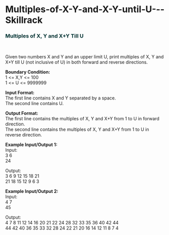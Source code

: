 # Multiples-of-X-Y-and-X-Y-until-U---Skillrack

<div class="ui raised segment big">
<h3 style="color:#003333">Multiples of X, Y and X+Y Till U</h3>
<br> <p>Given two numbers X and Y and an upper limit U, print multiples of X, Y and X+Y till U (not inclusive of U) in both forward and reverse directions.</p>

<p><strong>Boundary Condition:</strong><br>
1 &lt;= X,Y &lt;= 100<br>
1 &lt;= U &lt;= 9999999</p>

<p><strong>Input Format:</strong><br>
The first line contains X and Y separated by a space.<br>
The second line contains U.</p>

<p><strong>Output Format:</strong><br>
The first line contains the multiples of X, Y and X+Y from 1 to U in forward direction.<br>
The second line contains the multiples of X, Y and X+Y from 1 to U in reverse direction.</p>

<p><strong>Example Input/Output 1:</strong><br>
Input:<br>
3 6<br>
24</p>

<p>Output:<br>
3 6 9 12 15 18 21<br>
21 18 15 12 9 6 3</p>

<p><strong>Example Input/Output 2:</strong><br>
Input:<br>
4 7<br>
45</p>

<p>Output:<br>
4 7 8 11 12 14 16 20 21 22 24 28 32 33 35 36 40 42 44<br>
44 42 40 36 35 33 32 28 24 22 21 20 16 14 12 11 8 7 4</p>
